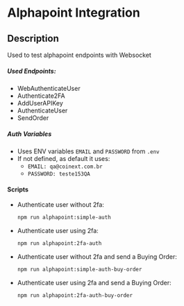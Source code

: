# Alphapoint Integration

## Description

Used to test alphapoint endpoints with Websocket

##### Used Endpoints:
- WebAuthenticateUser
- Authenticate2FA
- AddUserAPIKey
- AuthenticateUser
- SendOrder

##### Auth Variables
- Uses ENV variables  `EMAIL` and `PASSWORD` from `.env`
- If not defined, as default it uses:
  - `EMAIL: qa@coinext.com.br`
  - `PASSWORD: teste153QA`

#### Scripts

- Authenticate user without 2fa:
  ```bash
  npm run alphapoint:simple-auth
  ```

- Authenticate user using 2fa:
  ```bash
  npm run alphapoint:2fa-auth
  ```

- Authenticate user without 2fa and send a Buying Order:
  ```bash
  npm run alphapoint:simple-auth-buy-order
  ```

- Authenticate user using 2fa and send a Buying Order:
  ```bash
  npm run alphapoint:2fa-auth-buy-order
  ```